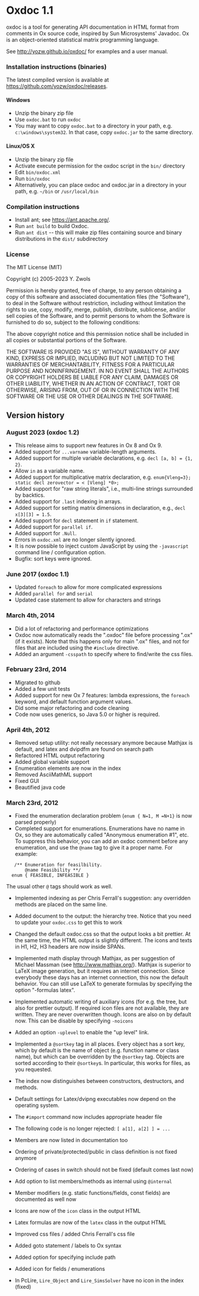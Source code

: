# Oxdoc 1.1

oxdoc is a tool for generating API documentation in HTML format from comments in Ox source code, inspired by Sun Microsystems' Javadoc. Ox is an object-oriented statistical matrix programming language.

See http://yozw.github.io/oxdoc/ for examples and a user manual.

### Installation instructions (binaries)

The latest compiled version is available at https://github.com/yozw/oxdoc/releases.

#### Windows
* Unzip the binary zip file
* Use `oxdoc.bat` to run `oxdoc`
* You may want to copy `oxdoc.bat` to a directory in your path, e.g. 
  `c:\windows\system32`.  In that case, copy `oxdoc.jar` to the same
  directory.


#### Linux/OS X
* Unzip the binary zip file
* Activate execute permission for the oxdoc script in the `bin/` directory
* Edit `bin/oxdoc.xml`
* Run `bin/oxdoc`
* Alternatively, you can place oxdoc and oxdoc.jar in a directory in your path,
  e.g. `~/bin`  or  `/usr/local/bin`



### Compilation instructions
* Install ant; see https://ant.apache.org/.
* Run `ant build` to build Oxdoc.
* Run `ant dist` -- this will make zip files containing source and
  binary distributions in the `dist/` subdirectory


### License

The MIT License (MIT)

Copyright (c) 2005-2023 Y. Zwols

Permission is hereby granted, free of charge, to any person obtaining a copy
of this software and associated documentation files (the "Software"), to deal
in the Software without restriction, including without limitation the rights
to use, copy, modify, merge, publish, distribute, sublicense, and/or sell
copies of the Software, and to permit persons to whom the Software is
furnished to do so, subject to the following conditions:

The above copyright notice and this permission notice shall be included in
all copies or substantial portions of the Software.

THE SOFTWARE IS PROVIDED "AS IS", WITHOUT WARRANTY OF ANY KIND, EXPRESS OR
IMPLIED, INCLUDING BUT NOT LIMITED TO THE WARRANTIES OF MERCHANTABILITY,
FITNESS FOR A PARTICULAR PURPOSE AND NONINFRINGEMENT. IN NO EVENT SHALL THE
AUTHORS OR COPYRIGHT HOLDERS BE LIABLE FOR ANY CLAIM, DAMAGES OR OTHER
LIABILITY, WHETHER IN AN ACTION OF CONTRACT, TORT OR OTHERWISE, ARISING FROM,
OUT OF OR IN CONNECTION WITH THE SOFTWARE OR THE USE OR OTHER DEALINGS IN
THE SOFTWARE.

## Version history

### August 2023 (oxdoc 1.2)
* This release aims to support new features in Ox 8 and Ox 9.
* Added support for `...varname` variable-length arguments.
* Added support for multiple variable declarations, e.g. `decl [a, b] = {1, 2}`.
* Allow `in` as a variable name.
* Added support for multiplicative matrix declaration, e.g. `enum{Vleng=3}; static decl zerovector = < [Vleng] *0>;`
* Added support for "raw string literals", i.e., multi-line strings surrounded by backtics.
* Added support for `.last` indexing in arrays.
* Added support for setting matrix dimensions in declaration, e.g., `decl x[3][3] = 1.5`.
* Added support for `decl` statement in `if` statement.
* Added support for `parallel if`.
* Added support for `.Null`.
* Errors in `oxdoc.xml` are no longer silently ignored.
* It is now possible to inject custom JavaScript by using the `-javascript` command line / configuration option.
* Bugfix: sort keys were ignored.

### June 2017 (oxdoc 1.1)
* Updated `foreach` to allow for more complicated expressions
* Added `parallel for` and `serial`
* Updated case statement to allow for characters and strings

### March 4th, 2014
* Did a lot of refactoring and performance optimizations
* Oxdoc now automatically reads the "<filename>.oxdoc" file before processing "<filename>.ox" (if it exists).
Note that this happens only for main ".ox" files, and not for files that are included using the `#include` directive.
* Added an argument `-csspath` to specify where to find/write the css files.

### February 23rd, 2014
* Migrated to github
* Added a few unit tests
* Added support for new Ox 7 features: lambda expressions, the `foreach` keyword, and 
  default function argument values.
* Did some major refactoring and code cleaning
* Code now uses generics, so Java 5.0 or higher is required.

### April 4th, 2012
* Removed setup utility: not really necessary anymore because 
  Mathjax is default, and latex and dvipdfm are found on search path
* Refactored HTML output refactoring
* Added global variable support
* Enumeration elements are now in the index
* Removed AsciiMathML support
* Fixed GUI
* Beautified java code


### March 23rd, 2012
* Fixed the enumeration declaration problem (`enum { N=1, M =N+1}` is now parsed properly)
* Completed support for enumerations. Enumerations have no name in Ox, so they are 
  automatically called "Anonymous enumeration #1", etc. To suppress this behavior, 
  you can add an oxdoc comment before any enumeration, and use the `@name` tag to give 
  it a proper name. For example:

```
   /** Enumeration for feasilbility. 
       @name Feasibility **/
  enum { FEASIBLE, INFEASIBLE }
```

  The usual other `@` tags should work as well.

* Implemented indexing as per Chris Ferrall's suggestion: any overridden methods are
  placed on the same line.

* Added document to the output: the hierarchy tree. Notice that you need to update your 
  `oxdoc.css` to get this to work

* Changed the default oxdoc.css so that the output looks a bit prettier. At the same
  time, the HTML output is slightly different. The icons and texts in H1, H2, H3 headers
  are now inside SPANs.

* Implemented math display through Mathjax, as per suggestion of Michael Massman 
  (see http://www.mathjax.org/). Mathjax is superior to LaTeX image generation, but 
  it requires an internet connection. Since everybody these days has an internet connection, 
  this now the default behavior. You can still use LaTeX to generate formulas by specifying
  the option "-formulas latex". 

* Implemented automatic writing of auxiliary icons (for e.g. the tree, but also for 
  prettier output). If required icon files are not available, they are written. They are 
  never overwritten though. Icons are also on by default now. This can be disable by
  specifying `-noicons`

* Added an option `-uplevel` to enable the "up level" link.

* Implemented a `@sortkey` tag in all places. Every object has a sort key, which by default is
  the name of object (e.g. function name or class name), but which can be overridden by the 
  `@sortkey` tag. Objects are sorted according to their `@sortkey`s. In particular, this works
  for files, as you requested.

* The index now distinguishes between constructors, destructors, and methods.

* Default settings for Latex/dvipng executables now depend on the operating system.

* The `#import` command now includes appropriate header file
* The following code is no longer rejected:
  `[ a[1], a[2] ] = ... `
* Members are now listed in documentation too
* Ordering of private/protected/public in class definition is not fixed anymore
* Ordering of cases in switch should not be fixed (default comes last now)
* Add option to list members/methods as internal using `@internal`
* Member modifiers (e.g. static functions/fields, const fields) are documented as well now 
* Icons are now of the `icon` class in the output HTML
* Latex formulas are now of the `latex` class in the output HTML
* Improved css files / added Chris Ferrall's css file
* Added goto statement / labels to Ox syntax
* Added option for specifying include path 
* Added icon for fields / enumerations
* In PcLire, `Lire_Object` and `Lire_SimsSolver` have no icon in the index (fixed)


